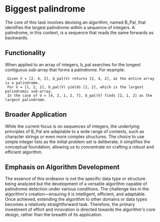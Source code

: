 # Biggest palindrome

The core of this task involves devising an algorithm, named B_Pal, that identifies the largest palindrome
within a sequence of integers. A palindrome, in this context, is a sequence that reads the same forwards as backwards.

## Functionality

 When applied to an array of integers, b_pal searches for the longest contiguous sub-array that forms a palindrome.
 For example:

     Given V = [2, 4, 2], b_pal(V) returns [2, 4, 2], as the entire array is a palindrome.
     For V = [1, 2, 2], b_pal(V) yields [2, 2], which is the largest palindromic sub-array.
     In the case of V = [4, 2, 1, 2, 7], b_pal(V) finds [2, 1, 2] as the largest palindrome.

 ## Broader Application

 While the current focus is on sequences of integers, the underlying principles of B_Pal are adaptable
 to a wide range of contexts, such as character strings or even more complex structures.
 The choice to use simple integer lists as the initial problem set is deliberate;
 it simplifies the conceptual foundation, allowing us to concentrate on crafting a robust and efficient algorithm.
 
 ## Emphasis on Algorithm Development

 The essence of this endeavor is not the specific data type or structure being analyzed
 but the development of a versatile algorithm capable of palindrome detection under various conditions.
 The challenge lies in the algorithm's creation—ensuring it is intelligent, efficient, and adaptable.
 Once achieved, extending the algorithm to other domains or data types becomes a relatively straightforward task.
 Therefore, the primary investment of effort and innovation is directed towards the algorithm's core design,
 rather than the breadth of its application.